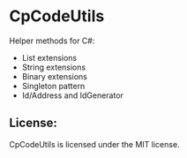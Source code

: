 # CpCodeUtils

Helper methods for C#:

* List extensions
* String extensions
* Binary extensions
* Singleton pattern
* Id/Address and IdGenerator

## License:

CpCodeUtils is licensed under the MIT license.
